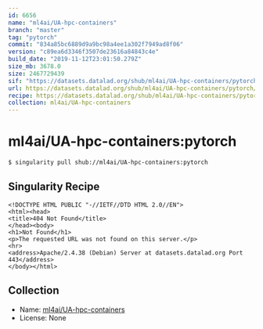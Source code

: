 ```yaml
---
id: 6656
name: "ml4ai/UA-hpc-containers"
branch: "master"
tag: "pytorch"
commit: "834a85bc6889d9a9bc98a4ee1a302f7949ad8f06"
version: "c89ea6d3346f3507de23616a84843c4e"
build_date: "2019-11-12T23:01:50.279Z"
size_mb: 3678.0
size: 2467729439
sif: "https://datasets.datalad.org/shub/ml4ai/UA-hpc-containers/pytorch/2019-11-12-834a85bc-c89ea6d3/c89ea6d3346f3507de23616a84843c4e.sif"
url: https://datasets.datalad.org/shub/ml4ai/UA-hpc-containers/pytorch/2019-11-12-834a85bc-c89ea6d3/
recipe: https://datasets.datalad.org/shub/ml4ai/UA-hpc-containers/pytorch/2019-11-12-834a85bc-c89ea6d3/Singularity
collection: ml4ai/UA-hpc-containers
---
```


# ml4ai/UA-hpc-containers:pytorch

```bash
$ singularity pull shub://ml4ai/UA-hpc-containers:pytorch
```

## Singularity Recipe

```singularity
<!DOCTYPE HTML PUBLIC "-//IETF//DTD HTML 2.0//EN">
<html><head>
<title>404 Not Found</title>
</head><body>
<h1>Not Found</h1>
<p>The requested URL was not found on this server.</p>
<hr>
<address>Apache/2.4.38 (Debian) Server at datasets.datalad.org Port 443</address>
</body></html>
```

## Collection

 - Name: [ml4ai/UA-hpc-containers](https://github.com/ml4ai/UA-hpc-containers)
 - License: None

